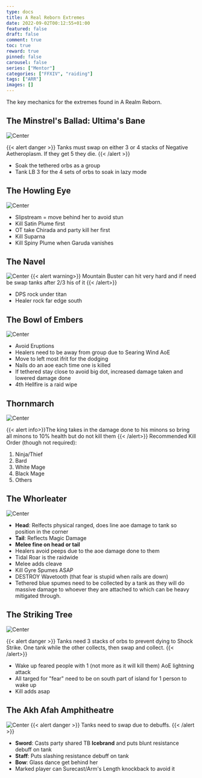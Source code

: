 ```yaml
---
type: docs
title: A Real Reborn Extremes
date: 2022-09-02T00:12:55+01:00
featured: false
draft: false
comment: true
toc: true
reward: true
pinned: false
carousel: false
series: ["Mentor"]
categories: ["FFXIV", "raiding"]
tags: ["ARR"]
images: []
---
```


The key mechanics for the extremes found in A Realm Reborn.

<!--more-->

## The Minstrel's Ballad: Ultima's Bane

![Center](images/extremes/ultimas-bane.png)

{{< alert danger >}} Tanks must swap on either 3 or 4 stacks of Negative Aetheroplasm. If they get 5 they die. {{< /alert >}}

- Soak the tethered orbs as a group
- Tank LB 3 for the 4 sets of orbs to soak in lazy mode

## The Howling Eye

![Center](images/extremes/the-howling-eye.png)

- Slipstream = move behind her to avoid stun
- Kill Satin Plume first
- OT take Chirada and party kill her first
- Kill Suparna
- Kill Spiny Plume when Garuda vanishes

## The Navel

![Center](images/extremes/navel.png)
{{< alert warning>}}
Mountain Buster can hit very hard and if need be swap tanks after 2/3 his of it
{{< /alert>}}

- DPS rock under titan
- Healer rock far edge south

## The Bowl of Embers

![Center](images/extremes/embers.png)

- Avoid Eruptions
- Healers need to be away from group due to Searing Wind AoE
- Move to left most ifrit for the dodging
- Nails do an aoe each time one is killed
- If tethered stay close to avoid big dot, increased damage taken and lowered damage done
- 4th Hellfire is a raid wipe

## Thornmarch

![Center](images/extremes/thornmarch.png)

{{< alert info>}}The king takes in the damage done to his minons so bring all minons to 10% health but do not kill them {{< /alert>}}
Recommended Kill Order (though not required):

1. Ninja/Thief
2. Bard
3. White Mage
4. Black Mage
5. Others

## The Whorleater

![Center](images/extremes/whorleater.png)

- **Head**: Relfects physical ranged, does line aoe damage to tank so position in the corner
- **Tail**: Reflects Magic Damage
- **Melee fine on head or tail**
- Healers avoid peeps due to the aoe damage done to them
- Tidal Roar is the raidwide
- Melee adds cleave
- Kill Gyre Spumes ASAP
- DESTROY Wavetooth (that fear is stupid when rails are down)
- Tethered blue spumes need to be collected by a tank as they will do massive damage to whoever they are attached to which can be heavy mitigated through.

## The Striking Tree

![Center](images/extremes/striking-tree.png)

{{< alert danger >}}
Tanks need 3 stacks of orbs to prevent dying to Shock Strike. One tank while the other collects, then swap and collect.
{{< /alert>}}

- Wake up feared people with 1 (not more as it will kill them) AoE lightning attack
- All targed for "fear" need to be on south part of island for 1 person to wake up
- Kill adds asap

## The Akh Afah Amphitheatre

![Center](images/extremes/akh-afah.png)
{{< alert danger >}}
Tanks need to swap due to debuffs.
{{< /alert >}}

- **Sword**: Casts party shared TB **Icebrand** and puts blunt resistance debuff on tank
- **Staff**: Puts slashing resistance debuff on tank
- **Bow**: Glass dance get behind her
- Marked player can Surecast/Arm's Length knockback to avoid it
